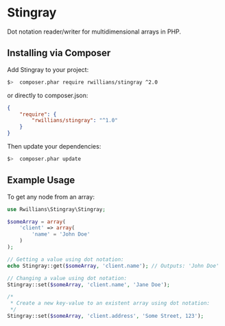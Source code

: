 Stingray
=======

Dot notation reader/writer for multidimensional arrays in PHP.


Installing via Composer
-----------------------

Add Stingray to your project:

```bash
$>  composer.phar require rwillians/stingray ^2.0
```

or directly to composer.json:

```json
{
    "require": {
        "rwillians/stingray": "^1.0"
    }
}
```

Then update your dependencies:

```bash
$>  composer.phar update
```


Example Usage
-----------------------

To get any node from an array:

```php
use Rwillians\Stingray\Stingray;

$someArray = array(
    'client' => array(
        'name' = 'John Doe'
    )
);

// Getting a value using dot notation:
echo Stingray::get($someArray, 'client.name'); // Outputs: 'John Doe'

// Changing a value using dot notation:
Stingray::set($someArray, 'client.name', 'Jane Doe');

/*
 * Create a new key-value to an existent array using dot notation:
 */
Stingray::set($someArray, 'client.address', 'Some Street, 123');
```